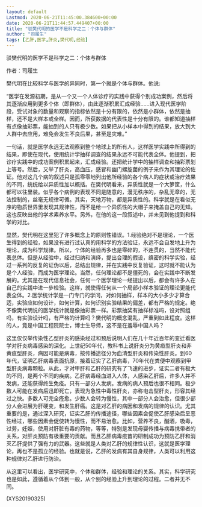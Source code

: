 ```yaml
---
layout: default
Lastmod: 2020-06-21T11:45:00.384600+00:00
date: 2020-06-21T11:44:57.449407+00:00
title: "驳樊代明的医学不是科学之二：个体与群体"
author: "司履生"
tags: [乙肝,医学,肝炎,樊代明,经验]
---
```


驳樊代明的医学不是科学之二：个体与群体

作者：司履生

樊代明在比较科学与医学的异同时，第一个就是个体与群体。他说:

“医学在发源初期，是从一个又一个人体诊疗的实践中获得个别成功案例，然后将其逐渐应用到更多个体（即群体），由此逐渐积累汇成经验……进入现代医学阶段，受试对象的数量和观察的指标依然是十分有限的，依然是小群体，依然是抽样，还不是大样本或全样。因而，所获数据的代表性是十分有限的。谁都知道抽样有点像抽彩票，能抽到的人只有极少数。如果把从小样本中得到的结果，放大到大人群中去应用，难免会发生不良后果，甚至是灾难。”

一句话，就是医学永远无法观察到整个地球上的所有人，这样医学实践中所得到的结果，即使在现代，使用统计学抽样调查的结果永远不可能代表全体。他提到，把诊疗实践中的成功案例积累起来，汇成经验。还把统计学中的抽样调查和抽彩票划上等号。然后，又举了肝炎，高血压，感冒和幽门螺旋菌的例子来作为其理论的佐证。他对这几个病的叙述只是孤零零地列出他所经验的各个病人的症状或治疗效果的不同，统统给以异质性加以概括。在樊代明看来，异质性就是一个大箩筐，什么都可以往里装。似乎各个病例的表现不同是随意的，漫无秩序的，杂乱无章的，无法控制的，丝毫无规律可循。其实，天地万物，都是异质性的。科学就是在看似无序的物质世界里发现其规律性，而不是给一个异质性的大帽子来掩盖自己的无知。这也反映出他的学术素养水平。另外，在他的这一段叙述中，并未见到他提到和科学的对比。

显然，樊代明在这里犯了许多概念上的原则性错误。1.经验绝对不是理论，一个医生得到的经验，如果没有进行过认真的用科学的方法验证，永远不会自发地上升为理论，成为科学规律。所以，个体的经验再多也是零碎的，不连贯的，当然不能代表总体。但是从经验中，经过归纳和演绎，提出合理的假设，缜密的科学实验，经过一系列的反复的证伪以后，总结出规律，并在实践中反复验证，这时就不能认为是个人经验，而成为医学理论。当然，任何理论都不是僵死的，会在实践中不断发展的。尤其是在现代信息社会，任何一个医学理论一经提出以后，都会有许多人在自己的实践中进一步检验。这样，就使得任何从一个局部小样本验证的理论更能代表全体。2.医学统计学是一门专门的学问，对如何抽样，样本的大小多少才算合适，实验应如何设计，如何计算，如何识别实验结果的偏差，都有严格的规定。绝不像樊代明说的医学统计就是像抽彩票一样。彩票抽奖有抽样标准吗，设对照组吗，有实验设计吗，有严格的计算吗？樊代明的概念混乱，严重到如此程度。这样的人，竟是中国工程院院士，博士生导师，这不是在羞辱中国人吗？

这里仅仅举传染性乙型肝炎的感染经过和预后说明人们在几十年近百年的变迁看医学对肝炎病毒感染的深化。上世纪50年代，教科书上说肝炎分为黄疸型肝炎和非黄疸型肝炎，病因可能是病毒，按传播途径分为血清型肝炎和传染性肝炎。到60年代，证明乙肝病毒表面抗原，接着证实了乙肝病毒，70年代在粪便中观察到甲型肝炎病毒颗粒。从此，才对甲肝和乙肝的研究有了飞速的进步，证实二者有极大的不同，是两个不同的疾病。乙肝病毒经血进入人体，人感染乙肝后，许多人并不发病，还能获得终生免疫。只有一部分人发病。发病的病人预后也很不相同。极少数人可能在发病后迅即死亡，表现为急性中毒性肝炎，亦称电击型肝炎，形容其经过之快。多数人可完全痊愈。少数人会转为慢性，其中一部分人会治愈，但很少部分人会进展为肝硬变，和发生肝癌。这是对乙肝的病因和发病的规律的认识。尤其重要的是，通过深入研究，证实乙肝的传播途径，哪些因素会促使乙肝感染后呈恶性经过，哪些因素会促使转为慢性，而不易治愈。比如，营养不良，酗酒，吸毒，过劳，妊娠，使用对肝脏有毒的药物，等等，特别是发现母婴传播与病毒携带者的关系，对肝炎预防有极重要的贡献。而且乙肝病毒疫苗的研制成功为预防乙肝和消灭乙肝提供了强有力的武器。这些就是人类对乙肝的规律性认识，这就是医学理论，再也不是孤立的经验。也就是说，乙肝的发病有其自身规律，人类可以利用这种规律对乙肝进行防治。

从这里可以看出，医学研究中，个体和群体，经验和理论的关系。其实，科学研究也是如此，遵循着从个体到一般，从个别的经验上升到理论的过程。二者并无不同。

(XYS20190325)

